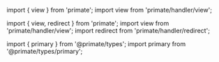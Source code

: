 import { view } from 'primate';
import view from 'primate/handler/view';

import { view, redirect } from 'primate';
import view from 'primate/handler/view';
import redirect from 'primate/handler/redirect';

import { primary } from '@primate/types';
import primary from '@primate/types/primary';
